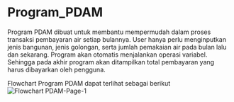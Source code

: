 # Program_PDAM
Program PDAM dibuat untuk membantu mempermudah dalam proses transaksi pembayaran air setiap bulannya. User hanya perlu menginputkan jenis bangunan, jenis golongan, serta jumlah pemakaian air pada bulan lalu dan sekarang. Program akan otomatis menjalankan operasi variabel. Sehingga pada akhir program akan ditampilkan total pembayaran yang harus dibayarkan oleh pengguna. 

Flowchart Program PDAM dapat terlihat sebagai berikut
![Flowchart PDAM-Page-1](https://user-images.githubusercontent.com/114977501/197346863-caa395be-7716-42bb-a26f-91b2bb499773.jpg)
